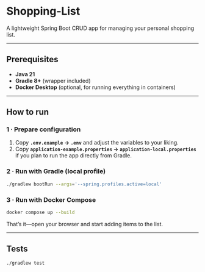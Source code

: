 # Shopping‑List

A lightweight Spring Boot CRUD app for managing your personal shopping list.

---

## Prerequisites

* **Java 21**
* **Gradle 8+** (wrapper included)
* **Docker Desktop** (optional, for running everything in containers)

---

## How to run

### 1 · Prepare configuration

1. Copy **`.env.example` → `.env`** and adjust the variables to your liking.
2. Copy **`application-example.properties` → `application-local.properties`** if you plan to run the app directly from Gradle.

### 2 · Run with Gradle (local profile)

```bash
./gradlew bootRun --args='--spring.profiles.active=local'
```

### 3 · Run with Docker Compose

```bash
docker compose up --build
```

That’s it—open your browser and start adding items to the list.

---

## Tests

```bash
./gradlew test
```
